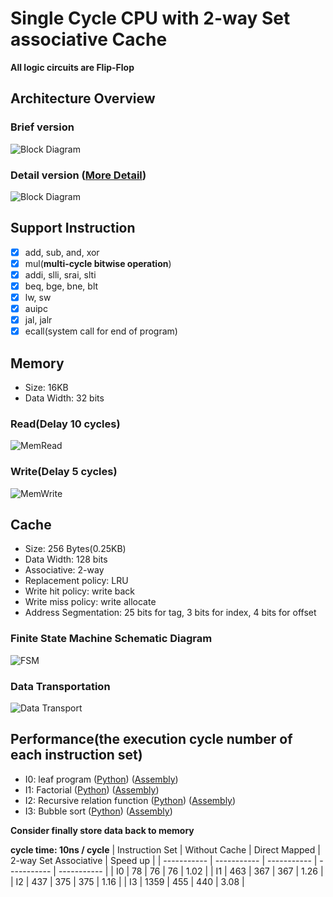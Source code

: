 # Single Cycle CPU with 2-way Set associative Cache
**All logic circuits are Flip-Flop**
## Architecture Overview
### Brief version
![Block Diagram](https://i.imgur.com/Hstt7CH.png)
### Detail version ([More Detail](https://github.com/RobertChienShiba/Single-cycle-CPU/tree/main/spec.pdf))
![Block Diagram](https://i.imgur.com/blGHlCl.png)
## Support Instruction
- [x] add, sub, and, xor
- [x] mul(**multi-cycle bitwise operation**)
- [x] addi, slli, srai, slti
- [x] beq, bge, bne, blt
- [x] lw, sw
- [x] auipc
- [x] jal, jalr
- [x] ecall(system call for end of program)
## Memory
- Size: 16KB
- Data Width: 32 bits
### Read(Delay 10 cycles)
![MemRead](https://i.imgur.com/0H3mF2Z.png)
### Write(Delay 5 cycles)
![MemWrite](https://i.imgur.com/cwDwx4w.png)
## Cache
- Size: 256 Bytes(0.25KB)
- Data Width: 128 bits
- Associative: 2-way
- Replacement policy: LRU
- Write hit policy: write back
- Write miss policy: write allocate
- Address Segmentation: 25 bits for tag, 3 bits for index, 4 bits for offset 
### Finite State Machine Schematic Diagram
![FSM](https://i.imgur.com/hTZwIqj.png)
### Data Transportation
![Data Transport](https://i.imgur.com/KxBzh11.png)
## Performance(the execution cycle number of each instruction set)
- I0: leaf program 
([Python](https://github.com/RobertChienShiba/Single-cycle-CPU/tree/main/03_Python/I0_leaf_gen.py)) ([Assembly](https://github.com/RobertChienShiba/Single-cycle-CPU/tree/main/02_Assembly/I0_leaf.s))
- I1: Factorial 
([Python](https://github.com/RobertChienShiba/Single-cycle-CPU/tree/main/03_Python/I1_fact_gen.py)) ([Assembly](https://github.com/RobertChienShiba/Single-cycle-CPU/tree/main/02_Assembly/I1_fact.s))
- I2: Recursive relation function 
([Python](https://github.com/RobertChienShiba/Single-cycle-CPU/tree/main/03_Python/I2_hw1_gen.py)) 
([Assembly](https://github.com/RobertChienShiba/Single-cycle-CPU/tree/main/02_Assembly/I2_hw1.s))
- I3: Bubble sort 
([Python](https://github.com/RobertChienShiba/Single-cycle-CPU/tree/main/03_Python/I3_sort_gen.py)) 
([Assembly](https://github.com/RobertChienShiba/Single-cycle-CPU/tree/main/02_Assembly/I3_sort.s))

**Consider finally store data back to memory**

**cycle time: 10ns / cycle**
| Instruction Set      | Without Cache | Direct Mapped | 2-way Set Associative | Speed up |
| ----------- | ----------- | ----------- | ----------- | ----------- |
| I0 | 78 | 76 | 76 | 1.02 |
| I1 | 463 | 367 | 367 | 1.26 |
| I2 | 437 | 375 | 375 | 1.16 |
| I3 | 1359 | 455 | 440 | 3.08 |